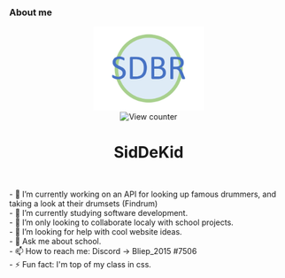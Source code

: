 ### About me

<div id="header" align="center">
    <img src="assets/Logo.png" width="200"/> <br>
    <!-- <a href="">
        <img src="https://img.shields.io/badge/LinkedIn-blue?logo=linkedin&logoColor=white" alt="LinkedIn"/>
    </a>
    <a href="">
        <img src="https://img.shields.io/badge/discord-darkblue?style=for-the-badge&logo=discord&logoColor=white%22%20alt=%22Discord%20Badge%22"/>
    </a>
    <a href="#">
        <img src="https://img.shields.io/badge/Twitter-blue?style=for-the-badge&logo=twitter&logoColor=white" alt="Twitter Badge"/>
    </a> -->
    <img src="https://komarev.com/ghpvc/?username=SidDeKid&style=flat-square&color=blue" alt="View counter"/>
    <h1>SidDeKid</h1>
</div> <br>
<p>
    - 🔭 I’m currently working on an API for looking up famous drummers, and taking a look at their drumsets (Findrum) <br>
    - 🌱 I’m currently studying software development. <br>
    - 👯 I’m only looking to collaborate localy with school projects. <br>
    - 🤔 I’m looking for help with cool website ideas. <br>
    - 💬 Ask me about school. <br>
    - 📫 How to reach me: Discord -> Bliep_2015 #7506 <br>
    - ⚡ Fun fact: I'm top of my class in css.
</p>

